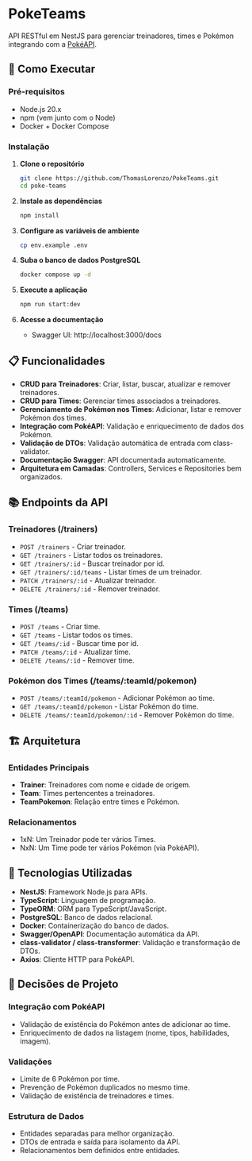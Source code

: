 # PokeTeams

API RESTful em NestJS para gerenciar treinadores, times e Pokémon integrando com a [PokéAPI](https://pokeapi.co/).

## 🚀 Como Executar

### Pré-requisitos

- Node.js 20.x
- npm (vem junto com o Node)
- Docker + Docker Compose

### Instalação

1. **Clone o repositório**
   ```bash
   git clone https://github.com/ThomasLorenzo/PokeTeams.git
   cd poke-teams
   ```

2. **Instale as dependências**
   ```bash
   npm install
   ```

3. **Configure as variáveis de ambiente**
   ```bash
   cp env.example .env
   ```

4. **Suba o banco de dados PostgreSQL**
   ```bash
   docker compose up -d
   ```

5. **Execute a aplicação**
   ```bash
   npm run start:dev
   ```

6. **Acesse a documentação**
   - Swagger UI: http://localhost:3000/docs

## 📋 Funcionalidades

- **CRUD para Treinadores**: Criar, listar, buscar, atualizar e remover treinadores.
- **CRUD para Times**: Gerenciar times associados a treinadores.
- **Gerenciamento de Pokémon nos Times**: Adicionar, listar e remover Pokémon dos times.
- **Integração com PokéAPI**: Validação e enriquecimento de dados dos Pokémon.
- **Validação de DTOs**: Validação automática de entrada com class-validator.
- **Documentação Swagger**: API documentada automaticamente.
- **Arquitetura em Camadas**: Controllers, Services e Repositories bem organizados.

## 📚 Endpoints da API

### Treinadores (/trainers)

- `POST /trainers` - Criar treinador.
- `GET /trainers` - Listar todos os treinadores.
- `GET /trainers/:id` - Buscar treinador por id.
- `GET /trainers/:id/teams` - Listar times de um treinador.
- `PATCH /trainers/:id` - Atualizar treinador.
- `DELETE /trainers/:id` - Remover treinador.

### Times (/teams)

- `POST /teams` - Criar time.
- `GET /teams` - Listar todos os times.
- `GET /teams/:id` - Buscar time por id.
- `PATCH /teams/:id` - Atualizar time.
- `DELETE /teams/:id` - Remover time.

### Pokémon dos Times (/teams/:teamId/pokemon)

- `POST /teams/:teamId/pokemon` - Adicionar Pokémon ao time.
- `GET /teams/:teamId/pokemon` - Listar Pokémon do time.
- `DELETE /teams/:teamId/pokemon/:id` - Remover Pokémon do time.

## 🏗️ Arquitetura

### Entidades Principais

- **Trainer**: Treinadores com nome e cidade de origem.
- **Team**: Times pertencentes a treinadores.
- **TeamPokemon**: Relação entre times e Pokémon.

### Relacionamentos

- 1xN: Um Treinador pode ter vários Times.
- NxN: Um Time pode ter vários Pokémon (via PokéAPI).

## 🔧 Tecnologias Utilizadas

- **NestJS**: Framework Node.js para APIs.
- **TypeScript**: Linguagem de programação.
- **TypeORM**: ORM para TypeScript/JavaScript.
- **PostgreSQL**: Banco de dados relacional.
- **Docker**: Containerização do banco de dados.
- **Swagger/OpenAPI**: Documentação automática da API.
- **class-validator / class-transformer**: Validação e transformação de DTOs.
- **Axios**: Cliente HTTP para PokéAPI.

## 🎯 Decisões de Projeto

### Integração com PokéAPI
- Validação de existência do Pokémon antes de adicionar ao time.
- Enriquecimento de dados na listagem (nome, tipos, habilidades, imagem).

### Validações
- Limite de 6 Pokémon por time.
- Prevenção de Pokémon duplicados no mesmo time.
- Validação de existência de treinadores e times.

### Estrutura de Dados
- Entidades separadas para melhor organização.
- DTOs de entrada e saída para isolamento da API.
- Relacionamentos bem definidos entre entidades.
